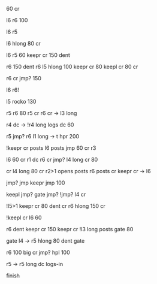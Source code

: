60 cr

l6 r6 100

l6 r5

l6 hlong 80 cr

l6 r5 60 keepr cr 150 dent

r6  150 dent r6 l5 hlong 100 keepr cr 80 keepl cr 80 cr

r6 cr jmp? 150

l6 r6!

l5 rocko 130

r5 r6 80 r5 cr r6 cr -> l3 long

r4 dc -> !r4 long logs dc 60

r5 jmp? r6 l1 long -> t hpr 200

!keepr cr posts l6 posts jmp 60 cr r3

l6 60 cr r1 dc r6 cr jmp? l4 long cr 80

cr l4 long 80 cr r2>1 opens posts r6 posts cr keepr cr -> l6

jmp? jmp keepr jmp 100 

keepl jmp? gate jmp? !jmp? l4 cr 

!l5>1 keepr cr 80 dent cr r6 hlong 150 cr 

!keepl cr l6 60

r6 dent keepr cr 150 keepr cr !l3 long posts gate 80 

gate l4 -> r5 hlong 80 dent gate

r6 100 big cr jmp? hpl 100

r5 -> r5 long dc logs-in

finish
